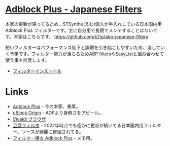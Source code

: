 # [Adblock Plus - Japanese Filters](https://stsynthe.github.io/abp-japanese-filters/)

本家の更新が滞ってるため、STSynthe(えむ)個人が手入れしている日本国内用Adblock Plus フィルターです。主に自分用で長期でメンテすることはないです。本家はこちらです。 https://github.com/k2jp/abp-japanese-filters

短いフィルターはパフォーマンス低下と誤爆を引き起こしやすいため、潰していく予定です。フィルター能力が落ちるため[ABP filters](https://github.com/abp-filters/abp-filters-anti-cv)や[EasyList](https://easylist.to)と組み合わせて使う事を推奨します。

* <a href="abp:subscribe?location=https%3A%2F%2Fstsynthe.github.io%2Fabp-japanese-filters%2Fabpjf.txt">フィルターインストール</a>

# Links

* [Adblock Plus](https://adblockplus.org/) - 今の本家、重厚。
* [uBlock Origin](https://ublockorigin.com/jp) - ADPより身軽さをアピール。
* [Vivaldi ブラウザ](https://vivaldi.com/ja/)
* [豆腐フィルタ](https://github.com/tofukko/filter) - 2022年時点でも密かに更新が続いてる日本国内用フィルター。ソースが綺麗に整理されてる。
* [フィルター構文 Adblock Plus](https://help.eyeo.com/adblockplus/how-to-write-filters) - メモ用。